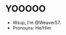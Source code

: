 # YOOOOO
- Wsup, I’m @Weaver57.
- Pronouns: He/Him

<!---
Weaver57/Weaver57 is a ✨ special ✨ repository because its `README.md` (this file) appears on your GitHub profile.
You can click the Preview link to take a look at your changes.
--->
